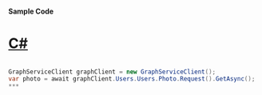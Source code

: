 #### Sample Code
# [C#](#tab/c-sharp)

```C#

GraphServiceClient graphClient = new GraphServiceClient();
var photo = await graphClient.Users.Users.Photo.Request().GetAsync();
*** 

```
